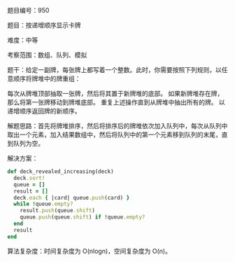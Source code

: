 题目编号：950

题目：按递增顺序显示卡牌

难度：中等

考察范围：数组、队列、模拟

题干：给定一副牌，每张牌上都写着一个整数。此时，你需要按照下列规则，以任意顺序将牌堆中的牌重组：

每次从牌堆顶部抽取一张牌，然后将其置于新牌堆的底部。
如果新牌堆存在牌，那么将第一张牌移动到牌堆底部。
重复上述操作直到从牌堆中抽出所有的牌。
以递增顺序返回牌的新顺序。

解题思路：首先将牌堆排序，然后将排序后的牌堆依次加入队列中，每次从队列中取出一个元素，加入结果数组中，然后将队列中的第一个元素移到队列的末尾，直到队列为空。

解决方案：

```ruby
def deck_revealed_increasing(deck)
  deck.sort!
  queue = []
  result = []
  deck.each { |card| queue.push(card) }
  while !queue.empty?
    result.push(queue.shift)
    queue.push(queue.shift) if !queue.empty?
  end
  result
end
```

算法复杂度：时间复杂度为 O(nlogn)，空间复杂度为 O(n)。